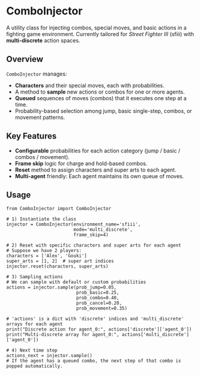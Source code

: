 # ComboInjector

A utility class for injecting combos, special moves, and basic actions in a fighting game environment. 
Currently tailored for _Street Fighter III_ (sfiii) with **multi-discrete** action spaces.

## Overview

`ComboInjector` manages:

- **Characters** and their special moves, each with probabilities.
- A method to **sample** new actions or combos for one or more agents.
- **Queued** sequences of moves (combos) that it executes one step at a time.
- Probability-based selection among jump, basic single-step, combos, or movement patterns.

## Key Features

- **Configurable** probabilities for each action category (jump / basic / combos / movement).
- **Frame skip** logic for charge and hold-based combos.
- **Reset** method to assign characters and super arts to each agent.
- **Multi-agent** friendly: Each agent maintains its own queue of moves.

## Usage

```
from ComboInjector import ComboInjector

# 1) Instantiate the class
injector = ComboInjector(environment_name='sfiii',
                         mode='multi_discrete',
                         frame_skip=4)

# 2) Reset with specific characters and super arts for each agent
# Suppose we have 2 players:
characters = ['Alex', 'Gouki']
super_arts = [1, 2]  # super art indices
injector.reset(characters, super_arts)

# 3) Sampling actions
# We can sample with default or custom probabilities
actions = injector.sample(prob_jump=0.05,
                          prob_basic=0.25,
                          prob_combo=0.40,
                          prob_cancel=0.20,
                          prob_movement=0.35)

# 'actions' is a dict with 'discrete' indices and 'multi_discrete' arrays for each agent
print("Discrete action for agent_0:", actions['discrete']['agent_0'])
print("Multi-discrete array for agent_0:", actions['multi_discrete']['agent_0'])

# 4) Next time step
actions_next = injector.sample()
# If the agent has a queued combo, the next step of that combo is popped automatically.

```

